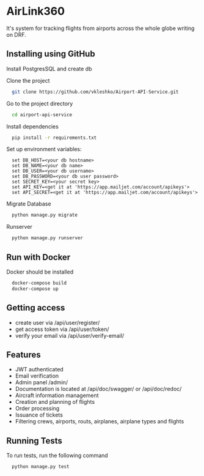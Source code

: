 
#  AirLink360

It's system for tracking flights from airports across the whole globe writing on DRF.


## Installing using GitHub
Install PostgresSQL and create db

Clone the project

```bash
  git clone https://github.com/vkleshko/Airport-API-Service.git
```

Go to the project directory

```bash
  cd airport-api-service
```

Install dependencies

```bash
  pip install -r requirements.txt
```

Set up environment variables:

```
  set DB_HOST=<your db hostname>
  set DB_NAME=<your db name>
  set DB_USER=<your db username>
  set DB_PASSWORD=<your db user password>
  set SECRET_KEY=<your secret key>
  set API_KEY=<get it at 'https://app.mailjet.com/account/apikeys'>
  set API_SECRET=<get it at 'https://app.mailjet.com/account/apikeys'>
```

Migrate Database

```bash
  python manage.py migrate
```

Runserver

```bash
  python manage.py runserver
```

## Run with Docker
Docker should be installed

```bash
  docker-compose build
  docker-compose up
```

## Getting access

- create user via /api/user/register/
- get access token via /api/user/token/
- verify your email via /api/user/verify-email/


## Features

- JWT authenticated
- Email verification
- Admin panel /admin/
- Documentation is located at /api/doc/swagger/ or /api/doc/redoc/ 
- Aircraft information management
- Creation and planning of flights
- Order processing
- Issuance of tickets
- Filtering crews, airports, routs, airplanes, airplane types and flights


## Running Tests

To run tests, run the following command

```bash
  python manage.py test
```

